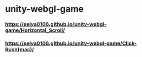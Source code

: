 # unity-webgl-game

### https://seiya0106.github.io/unity-webgl-game/Horizontal_Scroll/
### https://seiya0106.github.io/unity-webgl-game/Click-Rush(mac)/
